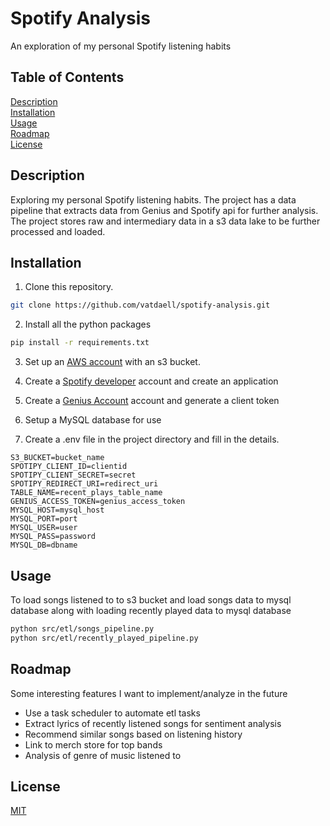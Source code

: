 # Spotify Analysis
An exploration of my personal Spotify listening habits

## Table of Contents  
[Description](#description)  
[Installation](#installation)  <br>
[Usage](#usage) <br>
[Roadmap](#roadmap)<br>
[License](#license) 

## Description
Exploring my personal Spotify listening habits. The project has a data pipeline that extracts data from Genius and Spotify api for further analysis. The project stores raw and intermediary data in a s3 data lake to be further processed and loaded.

## Installation

1) Clone this repository. 

```bash
git clone https://github.com/vatdaell/spotify-analysis.git
```
2) Install all the python packages
```bash
pip install -r requirements.txt
```
3) Set up an [AWS account](https://aws.amazon.com/) with an s3 bucket.
4) Create a [Spotify developer](https://developer.spotify.com/dashboard/login) account and create an application
5) Create a [Genius Account](https://genius.com/api-clients) account and generate a client token
6) Setup a MySQL database for use 

7) Create a .env file in the project directory and fill in the details.

```
S3_BUCKET=bucket_name
SPOTIPY_CLIENT_ID=clientid
SPOTIPY_CLIENT_SECRET=secret
SPOTIPY_REDIRECT_URI=redirect_uri
TABLE_NAME=recent_plays_table_name
GENIUS_ACCESS_TOKEN=genius_access_token
MYSQL_HOST=mysql_host
MYSQL_PORT=port
MYSQL_USER=user
MYSQL_PASS=password
MYSQL_DB=dbname
```

## Usage

To load songs listened to to s3 bucket and load songs data to mysql database along with loading recently played data to mysql database
```bash
python src/etl/songs_pipeline.py
python src/etl/recently_played_pipeline.py
```

## Roadmap
Some interesting features I want to implement/analyze in the future

* Use a task scheduler to automate etl tasks
* Extract lyrics of recently listened songs for sentiment analysis
* Recommend similar songs based on listening history 
* Link to merch store for top bands
* Analysis of genre of music listened to

## License
[MIT](https://choosealicense.com/licenses/mit/)